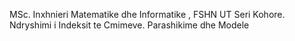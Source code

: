 MSc. Inxhnieri Matematike dhe Informatike , FSHN UT
Seri Kohore. 
Ndryshimi i Indeksit te Cmimeve. Parashikime dhe Modele
